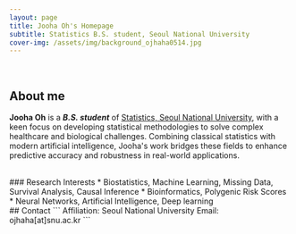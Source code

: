 ```yaml
---
layout: page
title: Jooha Oh's Homepage
subtitle: Statistics B.S. student, Seoul National University
cover-img: /assets/img/background_ojhaha0514.jpg
---
```


<br/>

## About me

**Jooha Oh** is a **_B.S. student_**  of [Statistics, Seoul National University](https://stat.snu.ac.kr), with a keen focus on developing statistical methodologies to solve complex healthcare and biological challenges. Combining classical statistics with modern artificial intelligence, Jooha's work bridges these fields to enhance predictive accuracy and robustness in real-world applications.

<br/>
### Research Interests
* Biostatistics, Machine Learning, Missing Data, Survival Analysis, Causal Inference
* Bioinformatics, Polygenic Risk Scores
* Neural Networks, Artificial Intelligence, Deep learning

<br/>
## Contact
```
Affiliation: Seoul National University
Email: ojhaha[at]snu.ac.kr
```
